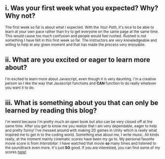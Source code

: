 ## i. Was your first week what you expected? Why? Why not?

<sub>The first week so far is about what I expected. With the *Your Path*, it's nice to be able to learn at your own pace rather than try to get everyone on the same page at the same time. This would cause too much confusion and people would feel rushed. Rushed is not something I have felt in this first week so far. The instructors are very knowledgeable and willing to help at any given moment and that has made the process very enjoyable.</sub>

## ii. What are you excited or eager to learn more about?

<sub>I'm excited to learn more about Javascript, even though it is very daunting. I'm a creative person so I like the way that Javascript functions and **CAN** function to do really whatever you want it to do.</sub>

## iii. What is something about you that can only be learned by reading this blog?

<sub>I'm weird because I'm pretty much an open book but also can be very closed off at the same time. After you get to know me you realize that I am very dependable, eager to help and pretty funny! I've messed around with making 2D games in Unity which is really what inspired me to get in to the coding world. Something else about me, I write music. All kinds really, at the moment mainly cinematic scores have been my go to. My personal favorite movie score is from *Interstellar*. I have watched that movie **so** many times and listened to the soundtrack even more. It's just **SO** good. If you are interested, you can find some of my scores [here!](https://www.youtube.com/channel/UCsODJpIV9Zgn72ympqGVT-A)</sub>

